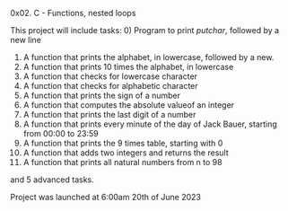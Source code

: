 0x02. C - Functions, nested loops

This project will include tasks:
0) Program to print _putchar_, followed by a new line
1) A function that prints the alphabet, in lowercase, followed by a new.
2) A function that prints 10 times the alphabet, in lowercase
3) A function that checks for lowercase character
4) A function that checks for alphabetic character
5) A function that prints the sign of a number
6) A function that computes the absolute valueof an integer
7) A function that prints the last digit of a number
8) A function that prints every minute of the day of Jack Bauer, starting from 00:00 to 23:59
9) A function that prints the 9 times table, starting with 0
10) A function that adds two integers and returns the result
11) A function that prints all natural numbers from n to 98

and 5 advanced tasks.

Project was launched at 6:00am 20th of June 2023  
